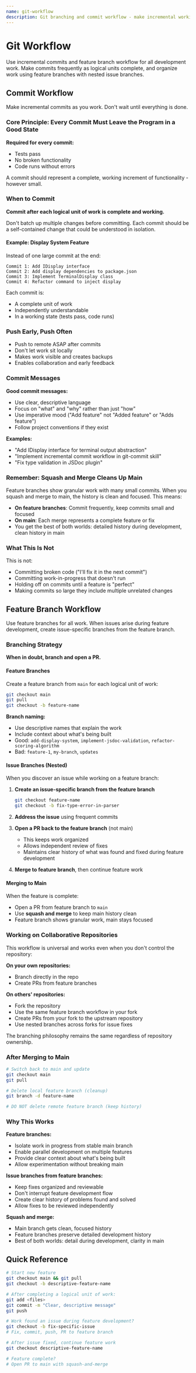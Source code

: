 ```yaml
---
name: git-workflow
description: Git branching and commit workflow - make incremental working commits after completing logical units, use feature branches with nested issue branches, squash-merge to main. Use when committing code, creating branches, pushing changes, or managing git workflow.
---
```


# Git Workflow

Use incremental commits and feature branch workflow for all development work. Make commits frequently as logical units complete, and organize work using feature branches with nested issue branches.

## Commit Workflow

Make incremental commits as you work. Don't wait until everything is done.

### Core Principle: Every Commit Must Leave the Program in a Good State

**Required for every commit:**
- Tests pass
- No broken functionality
- Code runs without errors

A commit should represent a complete, working increment of functionality - however small.

### When to Commit

**Commit after each logical unit of work is complete and working.**

Don't batch up multiple changes before committing. Each commit should be a self-contained change that could be understood in isolation.

#### Example: Display System Feature

Instead of one large commit at the end:

```
Commit 1: Add IDisplay interface
Commit 2: Add display dependencies to package.json
Commit 3: Implement TerminalDisplay class
Commit 4: Refactor command to inject display
```

Each commit is:
- A complete unit of work
- Independently understandable
- In a working state (tests pass, code runs)

### Push Early, Push Often

- Push to remote ASAP after commits
- Don't let work sit locally
- Makes work visible and creates backups
- Enables collaboration and early feedback

### Commit Messages

**Good commit messages:**
- Use clear, descriptive language
- Focus on "what" and "why" rather than just "how"
- Use imperative mood ("Add feature" not "Added feature" or "Adds feature")
- Follow project conventions if they exist

**Examples:**
- "Add IDisplay interface for terminal output abstraction"
- "Implement incremental commit workflow in git-commit skill"
- "Fix type validation in JSDoc plugin"

### Remember: Squash and Merge Cleans Up Main

Feature branches show granular work with many small commits. When you squash and merge to main, the history is clean and focused. This means:

- **On feature branches**: Commit frequently, keep commits small and focused
- **On main**: Each merge represents a complete feature or fix
- You get the best of both worlds: detailed history during development, clean history in main

### What This Is Not

This is not:
- Committing broken code ("I'll fix it in the next commit")
- Committing work-in-progress that doesn't run
- Holding off on commits until a feature is "perfect"
- Making commits so large they include multiple unrelated changes

## Feature Branch Workflow

Use feature branches for all work. When issues arise during feature development, create issue-specific branches from the feature branch.

### Branching Strategy

**When in doubt, branch and open a PR.**

#### Feature Branches

Create a feature branch from `main` for each logical unit of work:

```bash
git checkout main
git pull
git checkout -b feature-name
```

**Branch naming:**
- Use descriptive names that explain the work
- Include context about what's being built
- Good: `add-display-system`, `implement-jsdoc-validation`, `refactor-scoring-algorithm`
- Bad: `feature-1`, `my-branch`, `updates`

#### Issue Branches (Nested)

When you discover an issue while working on a feature branch:

1. **Create an issue-specific branch from the feature branch**
   ```bash
   git checkout feature-name
   git checkout -b fix-type-error-in-parser
   ```

2. **Address the issue** using frequent commits

3. **Open a PR back to the feature branch** (not main)
   - This keeps work organized
   - Allows independent review of fixes
   - Maintains clear history of what was found and fixed during feature development

4. **Merge to feature branch**, then continue feature work

#### Merging to Main

When the feature is complete:
- Open a PR from feature branch to `main`
- Use **squash and merge** to keep main history clean
- Feature branch shows granular work, main stays focused

### Working on Collaborative Repositories

This workflow is universal and works even when you don't control the repository:

**On your own repositories:**
- Branch directly in the repo
- Create PRs from feature branches

**On others' repositories:**
- Fork the repository
- Use the same feature branch workflow in your fork
- Create PRs from your fork to the upstream repository
- Use nested branches across forks for issue fixes

The branching philosophy remains the same regardless of repository ownership.

### After Merging to Main

```bash
# Switch back to main and update
git checkout main
git pull

# Delete local feature branch (cleanup)
git branch -d feature-name

# DO NOT delete remote feature branch (keep history)
```

### Why This Works

**Feature branches:**
- Isolate work in progress from stable main branch
- Enable parallel development on multiple features
- Provide clear context about what's being built
- Allow experimentation without breaking main

**Issue branches from feature branches:**
- Keep fixes organized and reviewable
- Don't interrupt feature development flow
- Create clear history of problems found and solved
- Allow fixes to be reviewed independently

**Squash and merge:**
- Main branch gets clean, focused history
- Feature branches preserve detailed development history
- Best of both worlds: detail during development, clarity in main

## Quick Reference

```bash
# Start new feature
git checkout main && git pull
git checkout -b descriptive-feature-name

# After completing a logical unit of work:
git add <files>
git commit -m "Clear, descriptive message"
git push

# Work found an issue during feature development?
git checkout -b fix-specific-issue
# Fix, commit, push, PR to feature branch

# After issue fixed, continue feature work
git checkout descriptive-feature-name

# Feature complete?
# Open PR to main with squash-and-merge
```
